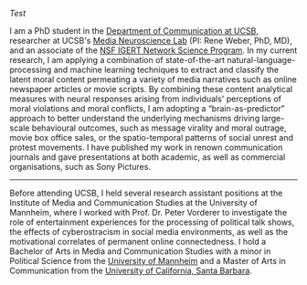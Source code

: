 <i class="fa fa-graduation-cap">    Test</i>


I am a PhD student in the [Department of Communication at UCSB](http://www.comm.ucsb.edu/), researcher at UCSB's [Media Neuroscience Lab](http://www.medianeuroscience.org/) (PI: Rene Weber, PhD, MD), and an associate of the [NSF IGERT Network Science Program](https://networkscience.igert.ucsb.edu/). In my current research, I am applying a combination of state-of-the-art natural-language-processing and machine learning techniques to extract and classify the latent moral content permeating a variety of media narratives such as online newspaper articles or movie scripts. By combining these content analytical measures with neural responses arising from individuals' perceptions of moral violations and moral conflicts, I am adopting a “brain-as-predictor” approach to better understand the underlying mechanisms driving large-scale behavioural outcomes, such as message virality and moral outrage, movie box office sales, or the spatio-temporal patterns of social unrest and protest movements. I have published my work in renown communication journals and gave presentations at both academic, as well as commercial organisations, such as Sony Pictures.

---

Before attending UCSB, I held several research assistant positions at the Institute of Media and Communication Studies at the University of Mannheim, where I worked with Prof. Dr. Peter Vorderer to investigate the role of entertainment experiences for the processing of political talk shows, the effects of cyberostracism in social media environments, as well as the motivational correlates of permanent online connectedness. I hold a Bachelor of Arts in Media and Communication Studies with a minor in Political Science from the [University of Mannheim](http://mkw.uni-mannheim.de/) and a Master of Arts in Communication from the [University of California, Santa Barbara](https://www.ucsb.edu/).